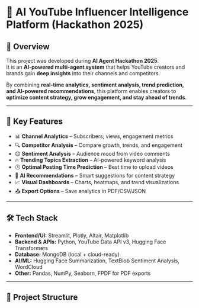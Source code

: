 # 🚀 AI YouTube Influencer Intelligence Platform (Hackathon 2025)

## 📌 Overview
This project was developed during **AI Agent Hackathon 2025**.  
It is an **AI-powered multi-agent system** that helps YouTube creators and brands gain **deep insights** into their channels and competitors.  

By combining **real-time analytics, sentiment analysis, trend prediction, and AI-powered recommendations**, this platform enables creators to **optimize content strategy, grow engagement, and stay ahead of trends**.

---

## 🎯 Key Features
- 📊 **Channel Analytics** – Subscribers, views, engagement metrics  
- 🔍 **Competitor Analysis** – Compare growth, trends, and engagement  
- 😊 **Sentiment Analysis** – Audience mood from video comments  
- 🔥 **Trending Topics Extraction** – AI-powered keyword analysis  
- 🕒 **Optimal Posting Time Prediction** – Best time to upload videos  
- 🎯 **AI Recommendations** – Smart suggestions for content strategy  
- 📈 **Visual Dashboards** – Charts, heatmaps, and trend visualizations  
- 📤 **Export Options** – Save analytics in PDF/CSV/JSON  

---

## 🛠️ Tech Stack
- **Frontend/UI:** Streamlit, Plotly, Altair, Matplotlib  
- **Backend & APIs:** Python, YouTube Data API v3, Hugging Face Transformers  
- **Database:** MongoDB (local + cloud-ready)  
- **AI/ML:** Hugging Face Summarization, TextBlob Sentiment Analysis, WordCloud  
- **Other:** Pandas, NumPy, Seaborn, FPDF for PDF exports  

---

## 📂 Project Structure
